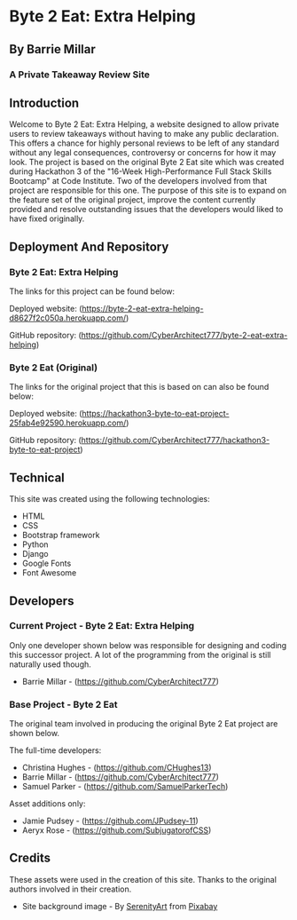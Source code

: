 
# Byte 2 Eat: Extra Helping
## By Barrie Millar
### A Private Takeaway Review Site

## Introduction

Welcome to Byte 2 Eat: Extra Helping, a website designed to allow private users to review takeaways without having to make any public declaration. This offers a chance for highly personal reviews to be left of any standard without any legal consequences, controversy or concerns for how it may look. The project is based on the original Byte 2 Eat site which was created during Hackathon 3 of the "16-Week High-Performance Full Stack Skills Bootcamp" at Code Institute. Two of the developers involved from that project are responsible for this one. The purpose of this site is to expand on the feature set of the original project, improve the content currently provided and resolve outstanding issues that the developers would liked to have fixed originally.

## Deployment And Repository

### Byte 2 Eat: Extra Helping

The links for this project can be found below:

Deployed website: (https://byte-2-eat-extra-helping-d8627f2c050a.herokuapp.com/)

GitHub repository: (https://github.com/CyberArchitect777/byte-2-eat-extra-helping)

### Byte 2 Eat (Original)

The links for the original project that this is based on can also be found below:

Deployed website: (https://hackathon3-byte-to-eat-project-25fab4e92590.herokuapp.com/)

GitHub repository: (https://github.com/CyberArchitect777/hackathon3-byte-to-eat-project)

## Technical

This site was created using the following technologies:

- HTML
- CSS
- Bootstrap framework
- Python
- Django
- Google Fonts
- Font Awesome

## Developers

### Current Project - Byte 2 Eat: Extra Helping

Only one developer shown below was responsible for designing and coding this successor project. A lot of the programming from the original is still naturally used though.

- Barrie Millar - (https://github.com/CyberArchitect777)

### Base Project - Byte 2 Eat

The original team involved in producing the original Byte 2 Eat project are shown below.

The full-time developers:

- Christina Hughes - (https://github.com/CHughes13)
- Barrie Millar - (https://github.com/CyberArchitect777)
- Samuel Parker - (https://github.com/SamuelParkerTech)

Asset additions only:

- Jamie Pudsey - (https://github.com/JPudsey-11)
- Aeryx Rose - (https://github.com/SubjugatorofCSS)

## Credits

These assets were used in the creation of this site. Thanks to the original authors involved in their creation.

- Site background image - By <a href="https://pixabay.com/users/serenityart-38195676/?utm_source=link-attribution&utm_medium=referral&utm_campaign=image&utm_content=8737346">SerenityArt</a> from <a href="https://pixabay.com//?utm_source=link-attribution&utm_medium=referral&utm_campaign=image&utm_content=8737346">Pixabay</a>
